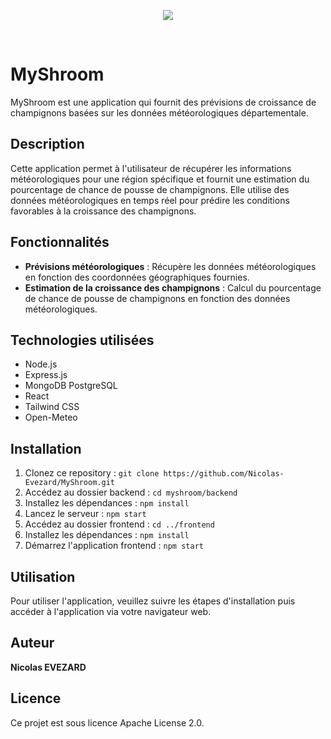 <p align="center" width="100%">
  <img src="https://i.ibb.co/5Y9nvJj/Group.png" />
</p>
<br>

# MyShroom

MyShroom est une application qui fournit des prévisions de croissance de champignons basées sur les données météorologiques départementale.

## Description

Cette application permet à l'utilisateur de récupérer les informations météorologiques pour une région spécifique et fournit une estimation du pourcentage de chance de pousse de champignons. Elle utilise des données météorologiques en temps réel pour prédire les conditions favorables à la croissance des champignons.

## Fonctionnalités

- **Prévisions météorologiques** : Récupère les données météorologiques en fonction des coordonnées géographiques fournies.
- **Estimation de la croissance des champignons** : Calcul du pourcentage de chance de pousse de champignons en fonction des données météorologiques.

## Technologies utilisées

- Node.js
- Express.js
- MongoDB PostgreSQL
- React
- Tailwind CSS
- Open-Meteo

## Installation

1. Clonez ce repository : `git clone https://github.com/Nicolas-Evezard/MyShroom.git`
2. Accédez au dossier backend : `cd myshroom/backend`
3. Installez les dépendances : `npm install`
4. Lancez le serveur : `npm start`
5. Accédez au dossier frontend : `cd ../frontend`
6. Installez les dépendances : `npm install`
7. Démarrez l'application frontend : `npm start`

## Utilisation

Pour utiliser l'application, veuillez suivre les étapes d'installation puis accéder à l'application via votre navigateur web.

## Auteur

**Nicolas EVEZARD**

## Licence

Ce projet est sous licence Apache License 2.0.
